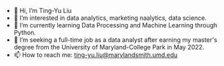 - 👋 Hi, I’m Ting-Yu Liu
- 👀 I’m interested in data analytics, marketing naalytics, data science.
- 🌱 I’m currently learning Data Processing and Machine Learning through Python.
- 💞️ I’m seeking a full-time job as a data analyst after earning my master's degree from the University of Maryland-College Park in May 2022.
- 📫 How to reach me: ting-yu.liu@marylandsmith.umd.edu


<!---
ting-yuliu/ting-yuliu is a ✨ special ✨ repository because its `README.md` (this file) appears on your GitHub profile.
You can click the Preview link to take a look at your changes.
--->
